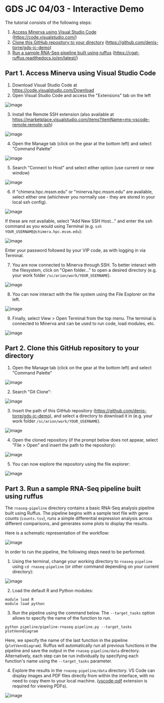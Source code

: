 # GDS JC 04/03 - Interactive Demo
The tutorial consists of the following steps:
1. [Access Minerva using Visual Studio Code](#part-1-access-minerva-using-visual-studio-code) (https://code.visualstudio.com/)
2. [Clone this GitHub repository to your directory](#part-2-clone-this-github-repository-to-your-directory) (https://github.com/denis-torre/gds-jc-demo)
3. [Run a sample RNA-Seq pipeline built using ruffus](#part-3-run-a-sample-rna-seq-pipeline-built-using-ruffus) (https://cgat-ruffus.readthedocs.io/en/latest/)

## Part 1. Access Minerva using Visual Studio Code
1. Download Visual Studio Code at https://code.visualstudio.com/Download
2. Open Visual Studio Code and access the "Extensions" tab on the left

![image](images/vscode.png)

3. Install the Remote SSH extension (also available at https://marketplace.visualstudio.com/items?itemName=ms-vscode-remote.remote-ssh)

![image](images/remote-ssh.png)

4. Open the Manage tab (click on the gear at the bottom left) and select "Command Palette"

![image](images/command-palette-1.png)

5. Search "Connect to Host" and select either option (use current or new window)

![image](images/ssh-connect-1.png)

6. If "chimera.hpc.mssm.edu" or "minerva.hpc.mssm.edu" are available, select either one (whichever you normally use - they are stored in your local ssh config).

![image](images/ssh-connect-2.png)

If these are not available, select "Add New SSH Host..." and enter the ssh command as you would using Terminal (e.g. `ssh YOUR_USERNAME@chimera.hpc.mssm.edu`):

![image](images/ssh-connect-3.png)

Enter your password followed by your VIP code, as with logging in via Terminal.

7. You are now connected to Minerva through SSH. To better interact with the filesystem, click on "Open folder..." to open a desired directory (e.g. your work folder `/sc/arion/work/YOUR_USERNAME`).

![image](images/vscode-minerva-1.png)

8. You can now interact with the file system using the File Explorer on the left.

![image](images/vscode-minerva-2.png)

9. Finally, select View > Open Terminal from the top menu. The terminal is connected to Minerva and can be used to run code, load modules, etc.

![image](images/vscode-minerva-3.png)

## Part 2. Clone this GitHub repository to your directory

1. Open the Manage tab (click on the gear at the bottom left) and select "Command Palette"

![image](images/command-palette-2.png)

2. Search "Git Clone":

![image](images/git-clone-1.png)

3. Insert the path of this GitHub repository (https://github.com/denis-torre/gds-jc-demo), and select a directory to download it in (e.g. your work folder `/sc/arion/work/YOUR_USERNAME`).

![image](images/git-clone-2.png)

4. Open the cloned repository (if the prompt below does not appear, select "File > Open" and insert the path to the repository):

![image](images/git-open.png)

5. You can now explore the repository using the file explorer:

![image](images/git-repo.png)

## Part 3. Run a sample RNA-Seq pipeline built using ruffus

The `rnaseq-pipeline` directory contains a basic RNA-Seq analysis pipeline built using Ruffus. The pipeline begins with a sample text file with gene counts (`counts.tsv`), runs a simple differential expression analysis across different comparisons, and generates some plots to display the results.


Here is a schematic representation of the workflow:

![image](images/pipeline-workflow.png)

In order to run the pipeline, the following steps need to be performed.

1. Using the terminal, change your working directory to `rnaseq-pipeline` using `cd rnaseq-pipeline` (or other command depending on your current directory):

![image](images/pipeline-1.png)

2. Load the default R and Python modules:

```
module load R
module load python
```

3. Run the pipeline using the command below. The `--target_tasks` option allows to specify the name of the function to run.

```
python pipeline/pipeline-rnaseq-pipeline.py --target_tasks plotVennDiagram
```

Here, we specify the name of the last function in the pipeline (`plotVennDiagram`). Ruffus will automatically run all previous functions in the pipeline and save the output in the `rnaseq-pipeline/data` directory. Alternatively, each step can be run individually by specifying each function's name using the `--target_tasks` parameter.

4. Explore the results in the `rnaseq-pipeline/data` directory. VS Code can display images and PDF files directly from within the interface, with no need to copy them to your local machine. ([vscode-pdf](https://marketplace.visualstudio.com/items?itemName=tomoki1207.pdf) extension is required for viewing PDFs).

![image](images/volcano-plot.png)
